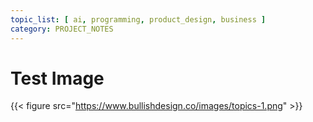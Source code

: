 ```yaml
---
topic_list: [ ai, programming, product_design, business ]
category: PROJECT_NOTES
---
```

# Test Image
{{< figure src="https://www.bullishdesign.co/images/topics-1.png"  >}}